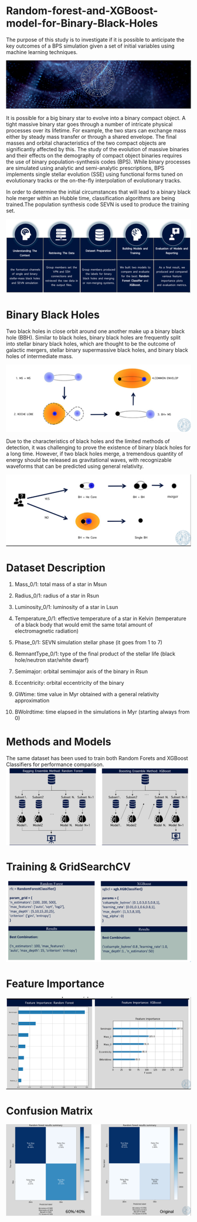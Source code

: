 # Random-forest-and-XGBoost-model-for-Binary-Black-Holes

The purpose of this study is to investigate if it is possible to anticipate the key outcomes of a BPS simulation given a set of initial variables using machine learning techniques.

![](cover.png)

It is possible for a big binary star to evolve into a binary compact object. A tight massive binary star goes through a number of intricate physical processes over its lifetime. For example, the two stars can exchange mass either by steady mass transfer or through a shared envelope. The final masses and orbital characteristics of the two compact objects are significantly affected by this.
The study of the evolution of massive binaries and their effects on the demography of compact object binaries requires the use of binary population-synthesis codes (BPS). While binary processes are simulated using analytic and semi-analytic prescriptions, BPS implements single stellar evolution (SSE) using functional forms tuned on evolutionary tracks or the on-the-fly interpolation of evolutionary tracks.

In order to determine the initial circumstances that will lead to a binary black hole merger within an Hubble time, classification algorithms are being trained.The population synthesis code SEVN is used to produce the training set.

![](overallflow.png)

# Binary Black Holes

Two black holes in close orbit around one another make up a binary black hole (BBH). Similar to black holes, binary black holes are frequently split into stellar binary black holes, which are thought to be the outcome of galactic mergers, stellar binary supermassive black holes, and binary black holes of intermediate mass.

![](bbh.png)

Due to the characteristics of black holes and the limited methods of detection, it was challenging to prove the existence of binary black holes for a long time. However, if two black holes merge, a tremendous quantity of energy should be released as gravitational waves, with recognizable waveforms that can be predicted using general relativity.

![](bbh2.png)

# Dataset Description

1) Mass_0/1: total mass of a star in Msun

2) Radius_0/1: radius of a star in Rsun

3) Luminosity_0/1: luminosity of a star in Lsun

4) Temperature_0/1: effective temperature of a star in Kelvin (temperature of a black body that would emit the same
total amount of electromagnetic radiation)

5) Phase_0/1: SEVN simulation stellar phase (it goes from 1 to 7)

6) RemnantType_0/1: type of the final product of the stellar life (black hole/neutron star/white dwarf)

7) Semimajor: orbital semimajor axis of the binary in Rsun

8) Eccentricity: orbital eccentricity of the binary

9) GWtime: time value in Myr obtained with a general relativity approximation

10) BWolrdtime: time elapsed in the simulations in Myr (starting always from 0)

# Methods and Models

The same dataset has been used to train both Random Forets and XGBoost Classifiers for performance comparison.
![](models.png)

# Training & GridSearchCV

![](gridsearch.png)

# Feature Importance

![](feature_importance.png)

# Confusion Matrix

![](confusion_matrix.png)


